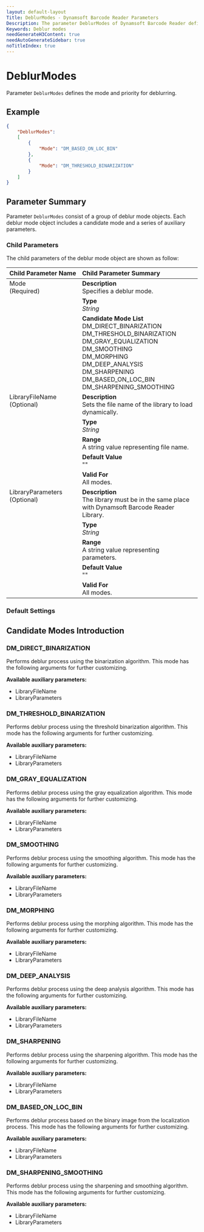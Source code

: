 ```yaml
---
layout: default-layout
Title: DeblurModes - Dynamsoft Barcode Reader Parameters
Description: The parameter DeblurModes of Dynamsoft Barcode Reader defines the mode and priority for deblurring.
Keywords: Deblur modes
needGenerateH3Content: true
needAutoGenerateSidebar: true
noTitleIndex: true
---
```


# DeblurModes

Parameter `DeblurModes` defines the mode and priority for deblurring.

## Example

```json
{
    "DeblurModes":
    [
        {
            "Mode": "DM_BASED_ON_LOC_BIN"
        },
        {
            "Mode": "DM_THRESHOLD_BINARIZATION" 
        }
    ]
}
```

## Parameter Summary

Parameter `DeblurModes` consist of a group of deblur mode objects. Each deblur mode object includes a candidate mode and a series of auxiliary parameters.

### Child Parameters

The child parameters of the deblur mode object are shown as follow:

<table style = "text-align:left">
    <thead>
        <tr>
            <th nowrap="nowrap">Child Parameter Name</th>
            <th nowrap="nowrap">Child Parameter Summary</th>
        </tr>
    </thead>
    <tr>
        <td rowspan = "3" style="vertical-align:text-top">Mode<br>(Required)</td>
        <td><b>Description</b><br>Specifies a deblur mode.
        </td>
    </tr>
    <tr>
        <td><b>Type</b><br><i>String</i>
        </td>
    </tr>
    <tr>
        <td><b>Candidate Mode List</b>
            <br>DM_DIRECT_BINARIZATION
            <br>DM_THRESHOLD_BINARIZATION
            <br>DM_GRAY_EQUALIZATION
            <br>DM_SMOOTHING
            <br>DM_MORPHING
            <br>DM_DEEP_ANALYSIS
            <br>DM_SHARPENING
            <br>DM_BASED_ON_LOC_BIN
            <br>DM_SHARPENING_SMOOTHING
        </td>
    </tr>
    <tr>
        <td rowspan = "5" style="vertical-align:text-top">LibraryFileName<br>(Optional)</td>
        <td><b>Description</b><br>Sets the file name of the library to load dynamically.
        </td>
    </tr>
    <tr>
        <td><b>Type</b><br><i>String</i>
        </td>
    </tr>
    <tr>
        <td><b>Range</b><br>A string value representing file name.
        </td>
    </tr>
    <tr>
        <td><b>Default Value</b><br>""
        </td>
    </tr>
    <tr>
        <td><b>Valid For</b><br>All modes.
        </td>
    </tr>
    <tr>
        <td rowspan = "5" style="vertical-align:text-top">LibraryParameters<br>(Optional)</td>
        <td><b>Description</b><br>The library must be in the same place with Dynamsoft Barcode Reader Library.
        </td>
    </tr>
    <tr>
        <td><b>Type</b><br><i>String</i>
        </td>
    </tr>
    <tr>
        <td><b>Range</b><br>A string value representing parameters.
        </td>
    </tr>
    <tr>
        <td><b>Default Value</b><br>""
        </td>
    </tr>
    <tr>
        <td><b>Valid For</b><br>All modes.
        </td>
    </tr>
</table>

### Default Settings

## Candidate Modes Introduction

### DM_DIRECT_BINARIZATION

Performs deblur process using the binarization algorithm. This mode has the following arguments for further customizing.

**Available auxiliary parameters:**

- LibraryFileName
- LibraryParameters

### DM_THRESHOLD_BINARIZATION

Performs deblur process using the threshold binarization algorithm. This mode has the following arguments for further customizing.

**Available auxiliary parameters:**

- LibraryFileName
- LibraryParameters

### DM_GRAY_EQUALIZATION

Performs deblur process using the gray equalization algorithm. This mode has the following arguments for further customizing.

**Available auxiliary parameters:**

- LibraryFileName
- LibraryParameters

### DM_SMOOTHING

Performs deblur process using the smoothing algorithm. This mode has the following arguments for further customizing.

**Available auxiliary parameters:**

- LibraryFileName
- LibraryParameters

### DM_MORPHING

Performs deblur process using the morphing algorithm. This mode has the following arguments for further customizing.

**Available auxiliary parameters:**

- LibraryFileName
- LibraryParameters

### DM_DEEP_ANALYSIS

Performs deblur process using the deep analysis algorithm. This mode has the following arguments for further customizing.

**Available auxiliary parameters:**

- LibraryFileName
- LibraryParameters

### DM_SHARPENING

Performs deblur process using the sharpening algorithm. This mode has the following arguments for further customizing.

**Available auxiliary parameters:**

- LibraryFileName
- LibraryParameters

### DM_BASED_ON_LOC_BIN

Performs deblur process based on the binary image from the localization process. This mode has the following arguments for further customizing.

**Available auxiliary parameters:**

- LibraryFileName
- LibraryParameters

### DM_SHARPENING_SMOOTHING

Performs deblur process using the sharpening and smoothing algorithm. This mode has the following arguments for further customizing.

**Available auxiliary parameters:**

- LibraryFileName
- LibraryParameters
